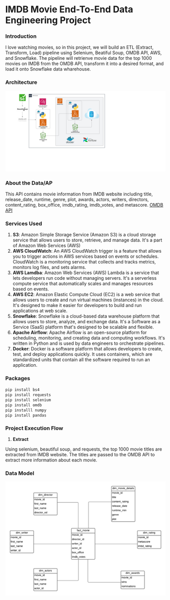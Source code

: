 # IMDB Movie End-To-End Data Engineering Project

### Introduction
I love watching movies, so in this project, we will build an ETL (Extract, Transform, Load) pipeline using Selenium, Beatiful Soup, OMDB API, AWS, and Snowflake.  The pipeline will retrienve movie data for the top 1000 movies on IMDB from the OMDB API, transform it into a desired format, and load it onto Snowflake data wharehouse.

### Architecture
![Architecture Diagram](https://github.com/alycet/movie-data-etl-pipeline/blob/main/IMDB%20Movie%20Pipeline%20Architecture%20-%20Page%201.png)
### About the Data/AP
This API contains movie information from IMDB website including title, release_date, runtime, genre, plot, awards, actors, writers, directors, content_rating, box_office, imdb_rating, imdb_votes, and metascore. [OMDB API](https://www.omdbapi.com/)

### Services Used
1.  **S3**: Amazon Simple Storage Service (Amazon S3) is a cloud storage service that allows users to store, retrieve, and manage data. It's a part of Amazon Web Services (AWS)
2.  **AWS CloudWatch**: An AWS CloudWatch trigger is a feature that allows you to trigger actions in AWS services based on events or schedules. CloudWatch is a monitoring service that collects and tracks metrics, monitors log files, and sets alarms.
3.  **AWS Lamdba**: Amazon Web Services (AWS) Lambda is a service that lets developers run code without managing servers. It's a serverless compute service that automatically scales and manages resources based on events.
4.  **AWS EC2**: Amazon Elastic Compute Cloud (EC2) is a web service that allows users to create and run virtual machines (instances) in the cloud. It's designed to make it easier for developers to build and run applications at web scale.
5.  **Snowflake**: Snowflake is a cloud-based data warehouse platform that allows users to store, analyze, and exchange data. It's a Software as a Service (SaaS) platform that's designed to be scalable and flexible.
6.  **Apache Airflow**: Apache Airflow is an open-source platform for scheduling, monitoring, and creating data and computing workflows. It's written in Python and is used by data engineers to orchestrate pipelines.
7.  **Docker**: Docker is a software platform that allows developers to create, test, and deploy applications quickly. It uses containers, which are standardized units that contain all the software required to run an application.

### Packages

```
pip install bs4
pip install requests
pip install selenium
pip install omdb
pip installl numpy
pip install pandas
```

### Project Execution Flow
1. **Extract**

Using selenium, beautiful soup, and requests, the top 1000 movie titles are extracted from IMDB website. The titles are passed to the OMDB API to extract more information about each movie.


### Data Model
![Data Model](https://github.com/alycet/movie-data-etl-pipeline/blob/main/Movie%20DB%20Dimensional%20Model.png)
